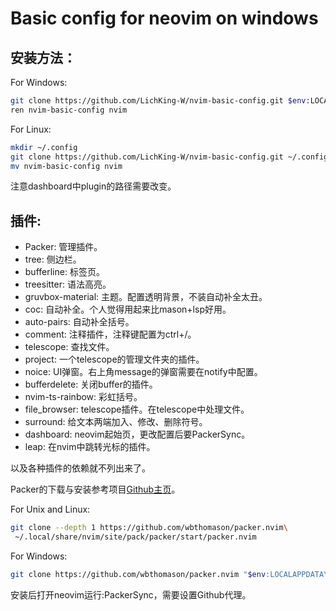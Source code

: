 # Basic config for neovim on windows

## 安装方法：
For Windows:
```bash
git clone https://github.com/LichKing-W/nvim-basic-config.git $env:LOCALAPPDATA
ren nvim-basic-config nvim
```
For Linux:
```bash
mkdir ~/.config
git clone https://github.com/LichKing-W/nvim-basic-config.git ~/.config
mv nvim-basic-config nvim
```
注意dashboard中plugin的路径需要改变。

## 插件:
- Packer: 管理插件。
- tree: 侧边栏。
- bufferline: 标签页。
- treesitter: 语法高亮。
- gruvbox-material: 主题。配置透明背景，不装自动补全太丑。
- coc: 自动补全。个人觉得用起来比mason+lsp好用。
- auto-pairs: 自动补全括号。
- comment: 注释插件，注释键配置为ctrl+/。
- telescope: 查找文件。
- project: 一个telescope的管理文件夹的插件。
- noice: UI弹窗。右上角message的弹窗需要在notify中配置。
- bufferdelete: 关闭buffer的插件。
- nvim-ts-rainbow: 彩虹括号。
- file_browser: telescope插件。在telescope中处理文件。
- surround: 给文本两端加入、修改、删除符号。
- dashboard: neovim起始页，更改配置后要PackerSync。
- leap: 在nvim中跳转光标的插件。

以及各种插件的依赖就不列出来了。

Packer的下载与安装参考项目[Github主页](https://github.com/wbthomason/packer.nvim#quickstart)。

For Unix and Linux:
```bash
git clone --depth 1 https://github.com/wbthomason/packer.nvim\
 ~/.local/share/nvim/site/pack/packer/start/packer.nvim
```
For Windows:
```bash
git clone https://github.com/wbthomason/packer.nvim "$env:LOCALAPPDATA\nvim-data\site\pack\packer\start\packer.nvim"
```
安装后打开neovim运行:PackerSync，需要设置Github代理。

